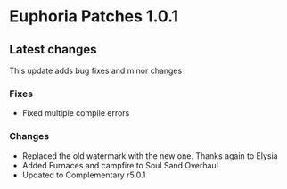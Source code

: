 # Euphoria Patches 1.0.1
## Latest changes
This update adds bug fixes and minor changes

### Fixes
- Fixed multiple compile errors

### Changes
- Replaced the old watermark with the new one. Thanks again to Elysia
- Added Furnaces and campfire to Soul Sand Overhaul
- Updated to Complementary r5.0.1
